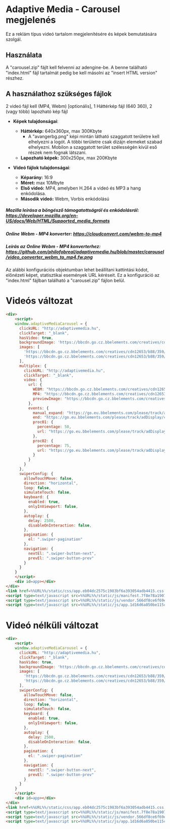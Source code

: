 # Adaptive Media - Carousel megjelenés

Ez a reklám típus videó tartalom megjelenítésére és képek bemutatására szolgál.

## Használata

A "carousel.zip" fájlt kell felvenni az adengine-be. A benne található "index.html" 
fájl tartalmát pedig be kell másolni az "insert HTML version" részhez.

## A használathoz szükséges fájlok

2 videó fájl kell (MP4, Webm) [optionális], 
1 Háttérkép fájl (640 360),
2 (vagy több) lapozható kép fájl

* **Képek tulajdonságai**:
    * **Háttérkép:** 640x360px, max 300Kbyte
        * A "avangerbg.png" képi mintán látható szaggatott területre kell elhelyezni a logót. A többi területre csak dizájn elemeket szabad elhelyezni. Mobilon a szaggatott terület szélességén kívül eső részek nem fognak látszani.
    * **Lapozható képek:** 300x250px, max 200Kbyte

* **Videó fájlok tulajdonságai**:
    * **Képarány:** 16:9
    * **Méret:** max 10Mbyte
    * **Első videó:** MP4, amelyben H.264 a videó és MP3 a hang enkódolása. 
    * **Második videó:** Webm, Vorbis enkódolású

##### Mozilla leírása a böngésző támogatottságról és enkódolásról: https://developer.mozilla.org/en-US/docs/Web/HTML/Supported_media_formats
##### Online Webm - MP4 konverter: https://cloudconvert.com/webm-to-mp4
##### Leírás az Online Webm - MP4 konverterhez: https://github.com/philofobreal/adaptivemedia.hu/blob/master/carousel/video_converter_webm_to_mp4.fw.png

Az alábbi konfigurációs objektumban lehet beállítani kattintási kódot, előnézeti képet, statisztikai események URL kéréseit. Ez a konfiguráció az "index.html" fájlban található a "carousel.zip" fájlon belül. 

# Videós változat
```html
<div>
    <script>
    window.adaptiveMediaCarousel = {
      clickURL: "http://adaptivemedia.hu",
      clickTarget: "_blank",
      hasVideo: true,
      backgroundImage: 'https://bbcdn.go.cz.bbelements.com/creatives/cdn12653/b88/359/5/b883595/extra/avangerbg_minta_03.fw.png',
      images: [
        'https://bbcdn.go.cz.bbelements.com/creatives/cdn12653/b88/359/5/b883595/extra/avangers2_05.fw.png',
        'https://bbcdn.go.cz.bbelements.com/creatives/cdn12653/b88/359/5/b883595/extra/avangers_tanos_06.fw.png'
      ],
      multiplex: {
        clickURL: "http://adaptivemedia.hu",
        clickTarget: "_blank",
        video: {
          url: {
            WEBM: "https://bbcdn.go.cz.bbelements.com/creatives/cdn12653/b88/359/5/b883595/extra/infinitywar.webm",
            MP4: "https://bbcdn.go.cz.bbelements.com/creatives/cdn12653/b88/359/5/b883595/extra/infinitywar.mp4",
            previewImage: "https://bbcdn.go.cz.bbelements.com/creatives/cdn12653/b88/359/5/b883595/extra/maxresdefault1.jpg"
          },
          events: {
            manual_expand: "https://go.eu.bbelements.com/please/track/adDisplay/campaign/196751/plan/769887/banner/824621/bannerType/9/?",
            end: "https://go.eu.bbelements.com/please/track/adDisplay/campaign/196751/plan/769890/banner/824621/bannerType/9/?",
            proc01: {
              percentage: 50,
              url: "https://go.eu.bbelements.com/please/track/adDisplay/campaign/196751/plan/769882/banner/824621/bannerType/9/?"
            },
            proc02: {
              percentage: 75,
              url: "https://go.eu.bbelements.com/please/track/adDisplay/campaign/196751/plan/769884/banner/824621/bannerType/9/?"
            }
          }
        }
      },
      swiperConfig: {
        allowTouchMove: false,        
        direction: "horizontal",
        loop: false,
        simulateTouch: false,
        keyboard: {
          enabled: true,
          onlyInViewport: false,
        },
        autoplay: {
          delay: 2500,
          disableOnInteraction: false,
        },
        pagination: {
          el: ".swiper-pagination"
        },
        navigation: {
          nextEl: ".swiper-button-next",
          prevEl: ".swiper-button-prev"
        }
      }
    }
    </script>
    <div id=app></div>
</div>
<link href=%%URL%%/static/css/app.eb04dc2575c1983bf6a393054adb4415.css rel=stylesheet>
<script type=text/javascript src=%%URL%%/static/js/manifest.7f8e78a1907289d7b77b.js></script> 
<script type=text/javascript src=%%URL%%/static/js/vendor.566df8ce6f69e6fccca6.js></script> 
<script type=text/javascript src=%%URL%%/static/js/app.1d16d6a850be115c1b72.js></script>
```


# Videó nélküli változat

```html
<div>
    <script>
    window.adaptiveMediaCarousel = {
      clickURL: "http://adaptivemedia.hu",
      clickTarget: "_blank",
      hasVideo: true,
      backgroundImage: 'https://bbcdn.go.cz.bbelements.com/creatives/cdn12653/b88/359/5/b883595/extra/avangerbg_minta_03.fw.png',
      images: [
        'https://bbcdn.go.cz.bbelements.com/creatives/cdn12653/b88/359/5/b883595/extra/avangers2_05.fw.png',
        'https://bbcdn.go.cz.bbelements.com/creatives/cdn12653/b88/359/5/b883595/extra/avangers_tanos_06.fw.png'
      ],
      swiperConfig: {
        allowTouchMove: false,        
        direction: "horizontal",
        loop: false,
        simulateTouch: false,
        keyboard: {
          enabled: true,
          onlyInViewport: false,
        },
        autoplay: {
          delay: 2500,
          disableOnInteraction: false,
        },
        pagination: {
          el: ".swiper-pagination"
        },
        navigation: {
          nextEl: ".swiper-button-next",
          prevEl: ".swiper-button-prev"
        }
      }
    }
    </script>
    <div id=app></div>
</div>
<link href=%%URL%%/static/css/app.eb04dc2575c1983bf6a393054adb4415.css rel=stylesheet>
<script type=text/javascript src=%%URL%%/static/js/manifest.7f8e78a1907289d7b77b.js></script> 
<script type=text/javascript src=%%URL%%/static/js/vendor.566df8ce6f69e6fccca6.js></script> 
<script type=text/javascript src=%%URL%%/static/js/app.1d16d6a850be115c1b72.js></script>
```
